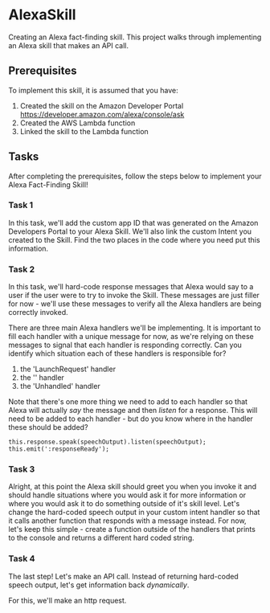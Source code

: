 # AlexaSkill
Creating an Alexa fact-finding skill. This project walks through implementing an Alexa skill that makes an API call.

## Prerequisites
To implement this skill, it is assumed that you have:
 
 1. Created the skill on the Amazon Developer Portal https://developer.amazon.com/alexa/console/ask
 2. Created the AWS Lambda function
 3. Linked the skill to the Lambda function

## Tasks
After completing the prerequisites, follow the steps below to implement your Alexa Fact-Finding Skill!

### Task 1
In this task, we'll add the custom app ID that was generated on the Amazon Developers Portal to your Alexa Skill. We'll also link the custom Intent you created to the Skill. Find the two places in the code where you need put this information.

### Task 2
In this task, we'll hard-code response messages that Alexa would say to a user if the user were to try to invoke the Skill. These messages are just filler for now - we'll use these messages to verify all the Alexa handlers are being correctly invoked.

There are three main Alexa handlers we'll be implementing. It is important to fill each handler with a unique message for now, as we're relying on these messages to signal that each handler is responding correctly. Can you identify which situation each of these handlers is responsible for?
1. the 'LaunchRequest' handler
2. the '<your-custom-intent>' handler
3. the 'Unhandled' handler

Note that there's one more thing we need to add to each handler so that Alexa will actually *say* the message and then *listen* for a response. This will need to be added to each handler - but do you know where in the handler these should be added?
```
this.response.speak(speechOutput).listen(speechOutput);
this.emit(':responseReady');
```

### Task 3
Alright, at this point the Alexa skill should greet you when you invoke it and should handle situations where you would ask it for more information or where you would ask it to do something outside of it's skill level. Let's change the hard-coded speech output in your custom intent handler so that it calls another function that responds with a message instead. For now, let's keep this simple - create a function outside of the handlers that prints to the console and returns a different hard coded string.

### Task 4
The last step! Let's make an API call. Instead of returning hard-coded speech output, let's get information back *dynamically*.

For this, we'll make an http request. 
